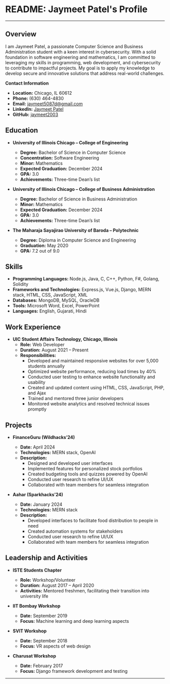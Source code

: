 # README: Jaymeet Patel's Profile

---

## Overview

I am Jaymeet Patel, a passionate Computer Science and Business Administration student with a keen interest in cybersecurity. With a solid foundation in software engineering and mathematics, I am committed to leveraging my skills in programming, web development, and cybersecurity to contribute to impactful projects. My goal is to apply my knowledge to develop secure and innovative solutions that address real-world challenges.

**Contact Information**  
- **Location:** Chicago, IL 60612  
- **Phone:** (630) 464-4830  
- **Email:** [jaymeet5087d@gmail.com](mailto:jaymeet5087d@gmail.com)  
- **LinkedIn:** [Jaymeet Patel](https://www.linkedin.com/in/jaymeet-patel-051b421a6/)  
- **GitHub:** [jaymeet2003](https://github.com/jaymeet2003)

## Education

- **University of Illinois Chicago – College of Engineering**  
  - **Degree:** Bachelor of Science in Computer Science  
  - **Concentration:** Software Engineering  
  - **Minor:** Mathematics  
  - **Expected Graduation:** December 2024  
  - **GPA:** 3.0  
  - **Achievements:** Three-time Dean’s list

- **University of Illinois Chicago – College of Business Administration**  
  - **Degree:** Bachelor of Science in Business Administration  
  - **Minor:** Mathematics  
  - **Expected Graduation:** December 2024  
  - **GPA:** 3.0  
  - **Achievements:** Three-time Dean’s list

- **The Maharaja Sayajirao University of Baroda – Polytechnic**  
  - **Degree:** Diploma in Computer Science and Engineering  
  - **Graduation:** May 2020  
  - **GPA:** 7.2 out of 9.0

## Skills

- **Programming Languages:** Node.js, Java, C, C++, Python, F#, Golang, Solidity  
- **Frameworks and Technologies:** Express.js, Vue.js, Django, MERN stack, HTML, CSS, JavaScript, XML  
- **Databases:** MongoDB, MySQL, OracleDB  
- **Tools:** Microsoft Word, Excel, PowerPoint  
- **Languages:** English, Gujarati, Hindi  

## Work Experience

- **UIC Student Affairs Technology, Chicago, Illinois**  
  - **Role:** Web Developer  
  - **Duration:** August 2021 – Present  
  - **Responsibilities:**  
    - Developed and maintained responsive websites for over 5,000 students annually  
    - Optimized website performance, reducing load times by 40%  
    - Conducted user testing to enhance website functionality and usability  
    - Created and updated content using HTML, CSS, JavaScript, PHP, and Ajax  
    - Trained and mentored three junior developers  
    - Monitored website analytics and resolved technical issues promptly

## Projects

- **FinanceGuru (Wildhacks’24)**  
  - **Date:** April 2024  
  - **Technologies:** MERN stack, OpenAI  
  - **Description:**  
    - Designed and developed user interfaces  
    - Implemented features for personalized stock portfolios  
    - Created budgeting tools and quizzes powered by OpenAI  
    - Conducted user research to refine UI/UX  
    - Collaborated with team members for seamless integration

- **Aahar (Sparkhacks’24)**  
  - **Date:** January 2024  
  - **Technologies:** MERN stack  
  - **Description:**  
    - Developed interfaces to facilitate food distribution to people in need  
    - Created automation systems for stakeholders  
    - Conducted user research to refine UI/UX  
    - Collaborated with team members for seamless integration

## Leadership and Activities

- **ISTE Students Chapter**  
  - **Role:** Workshop/Volunteer  
  - **Duration:** August 2017 – April 2020  
  - **Activities:** Mentored freshmen, facilitating their transition into university life

- **IIT Bombay Workshop**  
  - **Date:** September 2019  
  - **Focus:** Machine learning and deep learning aspects

- **SVIT Workshop**  
  - **Date:** September 2018  
  - **Focus:** VR aspects of web design

- **Charusat Workshop**  
  - **Date:** February 2017  
  - **Focus:** Django framework development and testing

---
